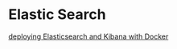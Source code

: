 # Elastic Search

[deploying Elasticsearch and Kibana with Docker](https://quoeamaster.medium.com/deploying-elasticsearch-and-kibana-with-docker-86a4ac78d851)

